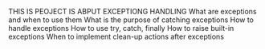 THIS IS PEOJECT IS ABPUT EXCEPTIONG HANDLING
What are exceptions and when to use them
What is the purpose of catching exceptions
How to handle exceptions
How to use try, catch, finally
How to raise built-in exceptions
When to implement clean-up actions after exceptions